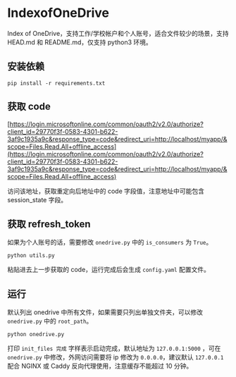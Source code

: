 # IndexofOneDrive
Index of OneDrive，支持工作/学校帐户和个人账号，适合文件较少的场景，支持 HEAD.md 和 README.md，仅支持 python3 环境。


## 安装依赖
```
pip install -r requirements.txt
```

## 获取 code
[https://login.microsoftonline.com/common/oauth2/v2.0/authorize?client_id=29770f3f-0583-4301-b622-3af9c1935a9c&response_type=code&redirect_uri=http://localhost/myapp/&scope=Files.Read.All+offline_access](https://login.microsoftonline.com/common/oauth2/v2.0/authorize?client_id=29770f3f-0583-4301-b622-3af9c1935a9c&response_type=code&redirect_uri=http://localhost/myapp/&scope=Files.Read.All+offline_access)

访问该地址，获取重定向后地址中的 code 字段值，注意地址中可能包含 session_state 字段。

## 获取 refresh_token

如果为个人账号的话，需要修改 `onedrive.py` 中的 `is_consumers` 为 `True`。

```
python utils.py
```

粘贴进去上一步获取的 code，运行完成后会生成 `config.yaml` 配置文件。

## 运行

默认列出 onedrive 中所有文件，如果需要只列出单独文件夹，可以修改 `onedrive.py` 中的 `root_path`。

```
python onedrive.py
```

打印 `init_files 完成` 字样表示启动完成，默认地址为 `127.0.0.1:5000` ，可在 `onedrive.py` 中修改，外网访问需要将 ip 修改为 `0.0.0.0`，建议默认 `127.0.0.1` 配合 NGINX 或 Caddy 反向代理使用，注意缓存不能超过 10 分钟。